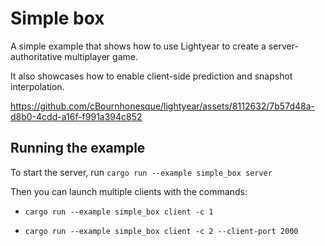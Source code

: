 # Simple box

A simple example that shows how to use Lightyear to create a server-authoritative multiplayer game.

It also showcases how to enable client-side prediction and snapshot interpolation.

https://github.com/cBournhonesque/lightyear/assets/8112632/7b57d48a-d8b0-4cdd-a16f-f991a394c852

## Running the example

To start the server, run `cargo run --example simple_box server`

Then you can launch multiple clients with the commands:

- `cargo run --example simple_box client -c 1`

- `cargo run --example simple_box client -c 2 --client-port 2000`
